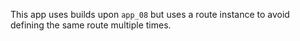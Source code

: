 This app uses builds upon `app_08` but uses a route instance to avoid defining the same route multiple times.
